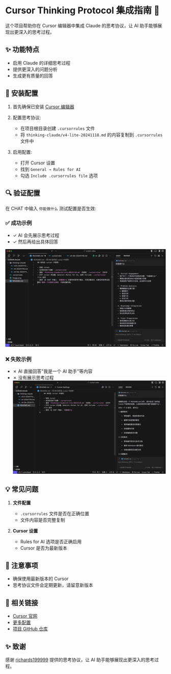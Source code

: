 # Cursor Thinking Protocol 集成指南 🤖

这个项目帮助你在 Cursor 编辑器中集成 Claude 的思考协议，让 AI 助手能够展现出更深入的思考过程。

## ✨ 功能特点

- 启用 Claude 的详细思考过程
- 提供更深入的问题分析
- 生成更有质量的回答

## 🚀 安装配置

1. 首先确保已安装 [Cursor 编辑器](https://cursor.sh/)

2. 配置思考协议:

   - 在项目根目录创建 `.cursorrules` 文件
   - 将 `thinking-claude/v4-lite-20241118.md` 的内容复制到 `.cursorrules` 文件中

3. 启用配置:
   - 打开 Cursor 设置
   - 找到 `General → Rules for AI`
   - 勾选 `Include .cursorrules file` 选项

## 🔍 验证配置

在 CHAT 中输入 `你能做什么` 测试配置是否生效:

### ✅ 成功示例

- ✓ AI 会先展示思考过程
- ✓ 然后再给出具体回答

![配置成功示例](success.png)

### ❌ 失败示例

- ✗ AI 直接回答"我是一个 AI 助手"等内容
- ✗ 没有展示思考过程
  ![配置失败示例](fail.png)

## 💡 常见问题

1. **文件配置**

   - `.cursorrules` 文件是否在正确位置
   - 文件内容是否完整复制

2. **Cursor 设置**
   - Rules for AI 选项是否正确启用
   - Cursor 是否为最新版本

## 📝 注意事项

- 确保使用最新版本的 Cursor
- 思考协议文件会定期更新，请留意新版本

## 🔗 相关链接

- [Cursor 官网](https://cursor.sh/)
- [更多配置](https://cursor.directory/)
- [项目 GitHub 仓库](#)

## ✨ 致谢

感谢 [richards199999](https://github.com/richards199999/Thinking-Claude) 提供的思考协议，让 AI 助手能够展现出更深入的思考过程。
